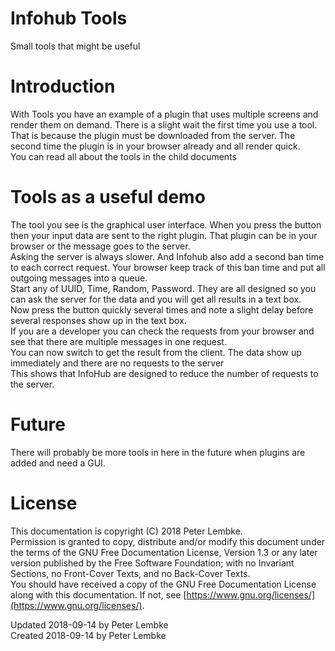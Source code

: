 # Infohub Tools
Small tools that might be useful  

# Introduction
With Tools you have an example of a plugin that uses multiple screens and render them on demand.
There is a slight wait the first time you use a tool. That is because the plugin must be downloaded from the server.
The second time the plugin is in your browser already and all render quick.  
You can read all about the tools in the child documents  

# Tools as a useful demo
The tool you see is the graphical user interface. When you press the button then your input data are sent to the right plugin.
That plugin can be in your browser or the message goes to the server.  
Asking the server is always slower. And Infohub also add a second ban time to each correct request.
Your browser keep track of this ban time and put all outgoing messages into a queue.  
Start any of UUID, Time, Random, Password. They are all designed so you can ask the server for the data and you will get all results in a text box.  
Now press the button quickly several times and note a slight delay before several responses show up in the text box.  
If you are a developer you can check the requests from your browser and see that there are multiple messages in one request.  
You can now switch to get the result from the client. The data show up immediately and there are no requests to the server  
This shows that InfoHub are designed to reduce the number of requests to the server.  

# Future
There will probably be more tools in here in the future when plugins are added and need a GUI.  

# License
This documentation is copyright (C) 2018 Peter Lembke.  
Permission is granted to copy, distribute and/or modify this document under the terms of the GNU Free Documentation License, Version 1.3 or any later version published by the Free Software Foundation; with no Invariant Sections, no Front-Cover Texts, and no Back-Cover Texts.  
You should have received a copy of the GNU Free Documentation License along with this documentation. If not, see [https://www.gnu.org/licenses/](https://www.gnu.org/licenses/).  

Updated 2018-09-14 by Peter Lembke  
Created 2018-09-14 by Peter Lembke  
